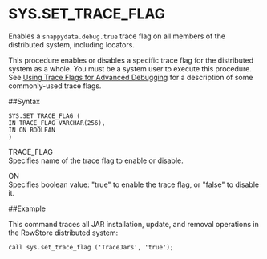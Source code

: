 # SYS.SET_TRACE_FLAG

Enables a `snappydata.debug.true` trace flag on all members of the distributed system, including locators.

This procedure enables or disables a specific trace flag for the distributed system as a whole. You must be a system user to execute this procedure. See <a href="../../manage_guide/log-debug.html#concept_0F36D4EF575C42069159670739D1ECC8" class="xref" title="RowStore provides debug trace flags to record additional information about RowStore features in the log file.">Using Trace Flags for Advanced Debugging</a> for a description of some commonly-used trace flags.

##Syntax

``` pre
SYS.SET_TRACE_FLAG (
IN TRACE_FLAG VARCHAR(256),
IN ON BOOLEAN
)
```

TRACE\_FLAG   
Specifies name of the trace flag to enable or disable.

<!-- -->

ON   
Specifies boolean value: "true" to enable the trace flag, or "false" to disable it.

##Example

This command traces all JAR installation, update, and removal operations in the RowStore distributed system:

``` pre
call sys.set_trace_flag ('TraceJars', 'true');
```


